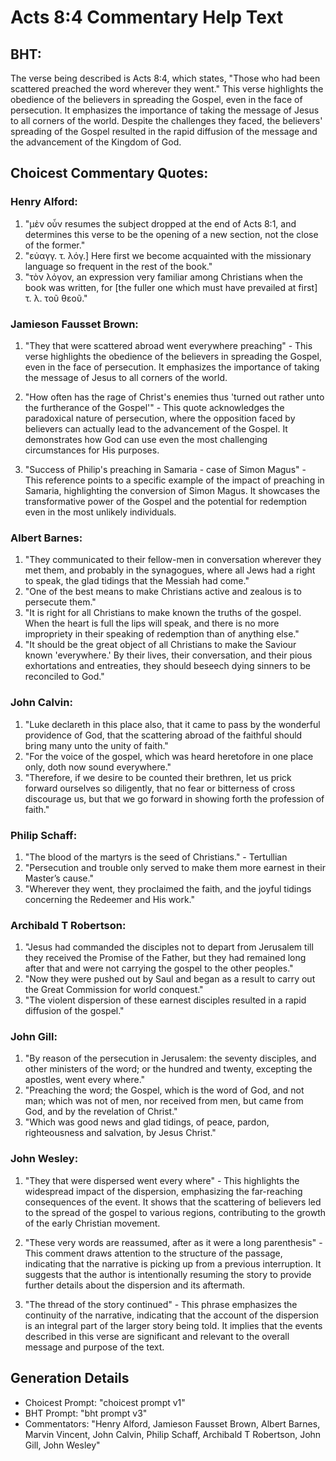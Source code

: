 # Acts 8:4 Commentary Help Text

## BHT:
The verse being described is Acts 8:4, which states, "Those who had been scattered preached the word wherever they went." This verse highlights the obedience of the believers in spreading the Gospel, even in the face of persecution. It emphasizes the importance of taking the message of Jesus to all corners of the world. Despite the challenges they faced, the believers' spreading of the Gospel resulted in the rapid diffusion of the message and the advancement of the Kingdom of God.

## Choicest Commentary Quotes:
### Henry Alford:
1. "μὲν οὖν resumes the subject dropped at the end of Acts 8:1, and determines this verse to be the opening of a new section, not the close of the former."
2. "εὐαγγ. τ. λόγ.] Here first we become acquainted with the missionary language so frequent in the rest of the book."
3. "τὸν λόγον, an expression very familiar among Christians when the book was written, for [the fuller one which must have prevailed at first] τ. λ. τοῦ θεοῦ."

### Jamieson Fausset Brown:
1. "They that were scattered abroad went everywhere preaching" - This verse highlights the obedience of the believers in spreading the Gospel, even in the face of persecution. It emphasizes the importance of taking the message of Jesus to all corners of the world.

2. "How often has the rage of Christ's enemies thus 'turned out rather unto the furtherance of the Gospel'" - This quote acknowledges the paradoxical nature of persecution, where the opposition faced by believers can actually lead to the advancement of the Gospel. It demonstrates how God can use even the most challenging circumstances for His purposes.

3. "Success of Philip's preaching in Samaria - case of Simon Magus" - This reference points to a specific example of the impact of preaching in Samaria, highlighting the conversion of Simon Magus. It showcases the transformative power of the Gospel and the potential for redemption even in the most unlikely individuals.

### Albert Barnes:
1. "They communicated to their fellow-men in conversation wherever they met them, and probably in the synagogues, where all Jews had a right to speak, the glad tidings that the Messiah had come."
2. "One of the best means to make Christians active and zealous is to persecute them."
3. "It is right for all Christians to make known the truths of the gospel. When the heart is full the lips will speak, and there is no more impropriety in their speaking of redemption than of anything else."
4. "It should be the great object of all Christians to make the Saviour known 'everywhere.' By their lives, their conversation, and their pious exhortations and entreaties, they should beseech dying sinners to be reconciled to God."

### John Calvin:
1. "Luke declareth in this place also, that it came to pass by the wonderful providence of God, that the scattering abroad of the faithful should bring many unto the unity of faith."
2. "For the voice of the gospel, which was heard heretofore in one place only, doth now sound everywhere."
3. "Therefore, if we desire to be counted their brethren, let us prick forward ourselves so diligently, that no fear or bitterness of cross discourage us, but that we go forward in showing forth the profession of faith."

### Philip Schaff:
1. "The blood of the martyrs is the seed of Christians." - Tertullian
2. "Persecution and trouble only served to make them more earnest in their Master’s cause." 
3. "Wherever they went, they proclaimed the faith, and the joyful tidings concerning the Redeemer and His work."

### Archibald T Robertson:
1. "Jesus had commanded the disciples not to depart from Jerusalem till they received the Promise of the Father, but they had remained long after that and were not carrying the gospel to the other peoples."
2. "Now they were pushed out by Saul and began as a result to carry out the Great Commission for world conquest."
3. "The violent dispersion of these earnest disciples resulted in a rapid diffusion of the gospel."

### John Gill:
1. "By reason of the persecution in Jerusalem: the seventy disciples, and other ministers of the word; or the hundred and twenty, excepting the apostles, went every where." 
2. "Preaching the word; the Gospel, which is the word of God, and not man; which was not of men, nor received from men, but came from God, and by the revelation of Christ."
3. "Which was good news and glad tidings, of peace, pardon, righteousness and salvation, by Jesus Christ."

### John Wesley:
1. "They that were dispersed went every where" - This highlights the widespread impact of the dispersion, emphasizing the far-reaching consequences of the event. It shows that the scattering of believers led to the spread of the gospel to various regions, contributing to the growth of the early Christian movement.

2. "These very words are reassumed, after as it were a long parenthesis" - This comment draws attention to the structure of the passage, indicating that the narrative is picking up from a previous interruption. It suggests that the author is intentionally resuming the story to provide further details about the dispersion and its aftermath.

3. "The thread of the story continued" - This phrase emphasizes the continuity of the narrative, indicating that the account of the dispersion is an integral part of the larger story being told. It implies that the events described in this verse are significant and relevant to the overall message and purpose of the text.


## Generation Details
- Choicest Prompt: "choicest prompt v1"
- BHT Prompt: "bht prompt v3"
- Commentators: "Henry Alford, Jamieson Fausset Brown, Albert Barnes, Marvin Vincent, John Calvin, Philip Schaff, Archibald T Robertson, John Gill, John Wesley"
